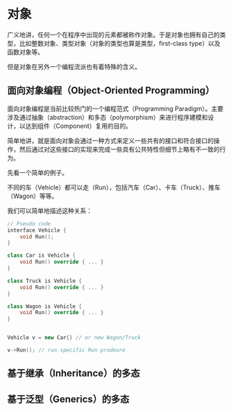 # 对象

广义地讲，任何一个在程序中出现的元素都被称作对象。于是对象也拥有自己的类型，比如整数对象、类型对象（对象的类型也算是类型，first-class type）以及函数对象等。

但是对象在另外一个编程流派也有着特殊的含义。

## 面向对象编程（Object-Oriented Programming）

面向对象编程是当前比较热门的一个编程范式（Programming Paradigm）。主要涉及通过抽象（abstraction）和多态（polymorphism）来进行程序建模和设计，以达到组件（Component）复用的目的。

简单地讲，就是面向对象会通过一种方式来定义一些共有的接口和符合接口的操作，然后通过对这些接口的实现来完成一些具有公共特性但细节上略有不一致的行为。

先看一个简单的例子。

不同的车（Vehicle）都可以走（Run），包括汽车（Car）、卡车（Truck）、推车（Wagon）等等。

我们可以简单地描述这种关系：
```c++
// Pseudo code
interface Vehicle {
    void Run();
}

class Car is Vehicle {
    void Run() override { ... }
}

class Truck is Vehicle {
    void Run() override { ... }
}

class Wagon is Vehicle {
    void Run() override { ... }
}


Vehicle v = new Car{} // or new Wagon/Truck

v->Run(); // run specific Run prodeure
```

## 基于继承（Inheritance）的多态



## 基于泛型（Generics）的多态

